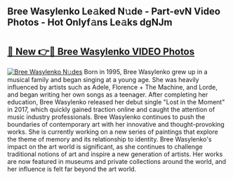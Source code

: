 ## Bree Wasylenko Le𝚊ked N𝚞de - Part-evN Video Photos - Hot Onlyf𝚊ns Le𝚊ks dgNJm

# <h2><a href="http://ab67576.deff.icu/?id=Bree+Wasylenko">🔗 New 👉🔴 Bree Wasylenko VIDEO Photos</a></h2>

[![Bree Wasylenko N𝚞des](https://i.imgur.com/rIISA9y.gif)](http://ab67576.deff.icu/?id=Bree+Wasylenko)
Born in 1995, Bree Wasylenko grew up in a musical family and began singing at a young age. She was heavily influenced by artists such as Adele, Florence + The Machine, and Lorde, and began writing her own songs as a teenager. After completing her education, Bree Wasylenko released her debut single "Lost in the Moment" in 2017, which quickly gained traction online and caught the attention of music industry professionals. Bree Wasylenko continues to push the boundaries of contemporary art with her innovative and thought-provoking works. She is currently working on a new series of paintings that explore the theme of memory and its relationship to identity. Bree Wasylenko's impact on the art world is significant, as she continues to challenge traditional notions of art and inspire a new generation of artists. Her works are now featured in museums and private collections around the world, and her influence is felt far beyond the art world.
